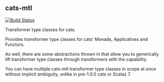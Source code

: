 ## cats-mtl

[![Build Status](https://api.travis-ci.org/typelevel/cats.svg)](https://travis-ci.org/typelevel/cats)

Transformer type classes for cats.

Provides transformer type classes for cats' Monads, Applicatives and Functors.

As well, there are some abstractions thrown in that allow you to
generically lift transformer type classes through transformers with the capability.

You can have multiple cats-mtl transformer type classes in scope at once without implicit ambiguity,
unlike in pre-1.0.0 cats or Scalaz 7.
